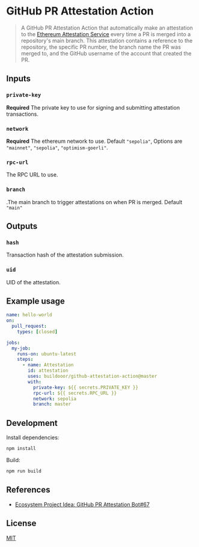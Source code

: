 # GitHub PR Attestation Action

> A GitHub PR Attestation Action that automatically make an attestation to the [Ethereum Attestation Service](https://easscan.org/) every time a PR is merged into a repository's main branch. This attestation contains a reference to the repository, the specific PR number, the branch name the PR was merged to, and the GitHub username of the account that created the PR.

## Inputs

### `private-key`

**Required** The private key to use for signing and submitting attestation transactions.

### `network`

**Required** The ethereum network to use. Default `"sepolia"`, Options are `"mainnet"`, `"sepolia"`, `"optimism-goerli"`.

### `rpc-url`

The RPC URL to use.

### `branch`

.The main branch to trigger attestations on when PR is merged. Default `"main"`

## Outputs

### `hash`

Transaction hash of the attestation submission.

### `uid`

UID of the attestation.

## Example usage

```yaml
name: hello-world
on:
  pull_request:
    types: [closed]

jobs:
  my-job:
    runs-on: ubuntu-latest
    steps:
      - name: Attestation
        id: attestation
        uses: buildooor/github-attestation-action@master
        with:
          private-key: ${{ secrets.PRIVATE_KEY }}
          rpc-url: ${{ secrets.RPC_URL }}
          network: sepolia
          branch: master
```

## Development

Install dependencies:

```sh
npm install
```

Build:

```sh
npm run build
```

## References

- [Ecosystem Project Idea: GitHub PR Attestation Bot#67](https://github.com/orgs/ethereum-optimism/projects/31/views/4?pane=issue&itemId=29632592)

## License

[MIT](LICENSE)
